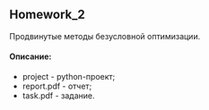 ## Homework_2

Продвинутые методы безусловной оптимизации.

#### Описание:

+ project - python-проект;
+ report.pdf - отчет;
+ task.pdf - задание.
